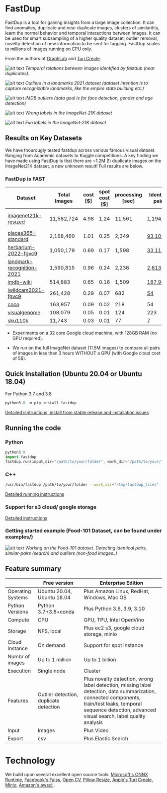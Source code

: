 
# FastDup 

FastDup is a tool for gaining insights from a large image collection. It can find anomalies, duplicate and near duplicate images, clusters of similaritity, learn the normal behavior and temporal interactions between images. It can be used for smart subsampling of a higher quality dataset,  outlier removal, novelty detection of new information to be sent for tagging. FastDup  scales to millions of images running on CPU only.

From the authors of [GraphLab](https://github.com/jegonzal/PowerGraph) and [Turi Create](https://github.com/apple/turicreate).

![alt text](https://github.com/visualdatabase/fastdup/blob/main/gallery/git_main-min.png)
*Temporal relations between images identified by fastdup (near duplicates).*

![alt text](https://github.com/visualdatabase/fastdup/blob/main/gallery/landmark_outliers.png)
*Outliers in a landmarks 2021 dataset (dataset intention is to capture recognizable landmarks, like the empire state building etc.)*

![alt text](https://github.com/visualdatabase/fastdup/blob/main/gallery/imdb_outliers.png)
*IMDB outliers (data goal is for face detection, gender and age detection)*

![alt text](https://github.com/visualdatabase/fastdup/blob/main/gallery/imagenet21k_wrong_labels.png)
*Wrong labels in the ImageNet-21K dataset*

![alt text](https://github.com/visualdatabase/fastdup/blob/main/gallery/imagenet21k_funny.png)
*Fun labels in the ImageNet-21K dataset*



## Results on Key Datasets
We have thourougly tested fastdup across various famous visual dataset. Ranging from Academic datasets to Kaggle competitions. A key finding we have made using FastDup is that there are ~1.2M (!) duplicate images on the ImageNet21K dataset, a new unknown result! Full results are below.

### FastDup is FAST
|Dataset	        |Total Images	|cost [$]|spot cost [$]|processing [sec]|Identical pairs|Anomalies|
|-----------------------|---------------|--------|-------------|----------------|---------------|---------|
|[imagenet21k-resized](https://www.image-net.org/challenges/LSVRC/)	|11,582,724	|4.98	|1.24	|11,561	|[1,194,059](https://www.databasevisual.com/imagenet-21k-resized-leaks)|[Anomalies](https://www.databasevisual.com/imagenet-21k-anonalies) [Wrong Labels](https://www.databasevisual.com/imagenet-21k-wrong-labels)||
|[places365-standard](http://places2.csail.mit.edu/download.html)	|2,168,460	|1.01	|0.25	|2,349|[93,109](https://www.databasevisual.com/places-365-leaks)|[View](https://www.databasevisual.com/places-365-anomalies)|
|[herbarium-2022-fgvc9](https://www.kaggle.com/c/herbarium-2022-fgvc9)	|1,050,179	|0.69	|0.17	|1,598	|[33,115](https://www.databasevisual.com/herbarium-leaks)|[View](https://www.databasevisual.com/herbarium-2022-anomalies)|
|[landmark-recognition-2021](https://www.kaggle.com/c/landmark-recognition-2021)|1,590,815|0.96	|0.24	|2,236	|[2,613](https://www.databasevisual.com/landmarks-2021-leaks)|[View](https://www.databasevisual.com/landmark-anomalies)|
|[imdb-wiki](https://data.vision.ee.ethz.ch/cvl/rrothe/imdb-wiki/)	|514,883	|0.65	|0.16	|1,509	|[187,965](https://www.databasevisual.com/imdb-wiki-leaks)|[View](https://www.databasevisual.com/imdb-wiki-anomalies)|
|[iwildcam2021-fgvc9](https://www.kaggle.com/c/iwildcam2022-fgvc9/)	|261,428	|0.29	|0.07	|682	|[54](https://www.databasevisual.com/iwildcam2022-leaks)|[View](https://www.databasevisual.com/iwildcam2022-anomalies)|
|[coco](https://cocodataset.org/#home)			|163,957	|0.09	|0.02	|218	|54|View|
|[visualgenome](https://visualgenome.org/)		|108,079	|0.05	|0.01	|124	|223|View|
|[sku110k](https://github.com/eg4000/SKU110K_CVPR19)		|11,743	|0.03	|0.01	|77	|[7](https://www.databasevisual.com/sku110k-leaks)|[View](https://www.databasevisual.com/sku110k-anomalies)|

* Experiments on a 32 core Google cloud machine, with 128GB RAM (no GPU required).

* We run on the full ImageNet dataset (11.5M images) to compare all pairs of images in less than 3 hours WITHOUT a GPU (with Google cloud cost of 5$).

## Quick Installation (Ubuntu 20.04 or Ubuntu 18.04)
For Python 3.7 and 3.8
```python
python3.8 -m pip install fastdup
```

[Detailed isntructions, install from stable release and installation issues](INSTALL.md)


## Running the code

### Python
```python
python3.8
import fastdup
fastdup.run(input_dir="/path/to/your/folder", work_dir="/path/to/your/folder") #main running function
```
  
### C++
```bash
/usr/bin/fastdup /path/to/your/folder --work_dir="/tmp/fastdup_files"
```

[Detailed running instructions](RUN.md)

### Support for s3 cloud/ google storage
[Detailed instructions](CLOUD.md)

### Getting started example (Food-101 Dataset, can be found under examples/)
![alt text](https://github.com/visualdatabase/fastdup/blob/main/gallery/fastdup_clip_24s_crop.gif)
*Working on the Food-101 dataset. Detecting identical pairs, similar-pairs (search) and outliers (non-food images..)*



## Feature summary
|  | Free version | Enterprise Edition|
|--|--------------|-------------------|
|Operating Systems | Ubuntu 20.04, Ubuntu 18.04  | Plus Amazon Linux, RedHat, Windows, Mac OS|
|Python Versions | Python 3.7+3.8+conda | Plus Python 3.6, 3.9, 3.10|
|Compute | CPU | GPU, TPU, Intel OpenVino|
|Storage| NFS, local | Plus ec2 s3, google cloud storage, minio |
|Cloud Instance | On demand | Support for spot instance|
|Numbr of images | Up to 1 million | Up to 1 billion|
|Execution | Single node | Cluster|
|Features | Outlier detection, duplicate detection | Plus novelty detection, wrong label detection, missing label detection, data summarization, connected components, train/test leaks, temporal sequence detection, advanced visual search, label quality analysis|
|Input | Images | Plus Video|
|Export| csv   | Plus Elastic Search|


# Technology
We build upon several excellent open source tools. [Microsoft's ONNX Runtime](https://github.com/microsoft/onnxruntime), [Facebook's Faiss](https://github.com/facebookresearch/faiss), [Open CV](https://github.com/opencv/opencv), [Pillow Resize](https://github.com/zurutech/pillow-resize), [Apple's Turi Create](https://github.com/apple/turicreate), [Minio](https://github.com/minio/minio), [Amazon's awscli](https://github.com/aws/aws-cli).



